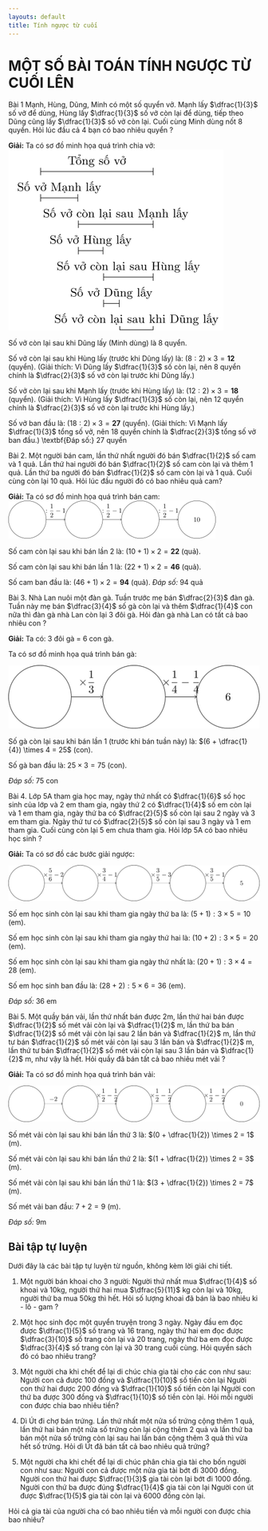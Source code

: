 ```yaml
---
layouts: default
title: Tính ngược từ cuối
---
```

# MỘT SỐ BÀI TOÁN TÍNH NGƯỢC TỪ CUỐI LÊN

Bài 1
Mạnh, Hùng, Dũng, Minh có một số quyển vở. Mạnh lấy $\dfrac{1}{3}$ số vở để dùng, Hùng lấy $\dfrac{1}{3}$ số vở còn lại để dùng, tiếp theo Dũng cũng lấy $\dfrac{1}{3}$ số vở còn lại. Cuối cùng Minh dùng nốt 8 quyển. Hỏi lúc đầu cả 4 bạn có bao nhiêu quyển ?

**Giải:** Ta có sơ đồ minh họa quá trình chia vở:
![Sơ đồ minh họa quá trình chia vở](picture.svg)

Số vở còn lại sau khi Dũng lấy (Minh dùng) là 8 quyển.

Số vở còn lại sau khi Hùng lấy (trước khi Dũng lấy) là: $(8 : 2) \times 3 = \mathbf{12}$ (quyển). (Giải thích: Vì Dũng lấy $\dfrac{1}{3}$ số còn lại, nên 8 quyển chính là $\dfrac{2}{3}$ số vở còn lại trước khi Dũng lấy.)

Số vở còn lại sau khi Mạnh lấy (trước khi Hùng lấy) là: $(12 : 2) \times 3 = \mathbf{18}$ (quyển). (Giải thích: Vì Hùng lấy $\dfrac{1}{3}$ số còn lại, nên 12 quyển chính là $\dfrac{2}{3}$ số vở còn lại trước khi Hùng lấy.)

Số vở ban đầu là: $(18 : 2) \times 3 = \mathbf{27}$ (quyển). (Giải thích: Vì Mạnh lấy $\dfrac{1}{3}$ tổng số vở, nên 18 quyển chính là $\dfrac{2}{3}$ tổng số vở ban đầu.)
\textbf{Đáp số:} 27 quyển

Bài 2. Một người bán cam, lần thứ nhất người đó bán $\dfrac{1}{2}$ số cam và 1 quả. 
Lần thứ hai người đó bán $\dfrac{1}{2}$ số cam còn lại và thêm 1 quả. 
Lần thứ ba người đó bán $\dfrac{1}{2}$ số cam còn lại và 1 quả. 
Cuối cùng còn lại 10 quả. 
Hỏi lúc đầu người đó có bao nhiêu quả cam?

**Giải:** Ta có sơ đồ minh họa quá trình bán cam:
![Sơ đồ minh họa quá trình bán cam](pictureBai2_1.png)

Số cam còn lại sau khi bán lần 2 là: $(10 + 1) \times 2 = \mathbf{22}$ (quả). 


Số cam còn lại sau khi bán lần 1 là: $(22 + 1) \times 2 = \mathbf{46}$ (quả).

Số cam ban đầu là: $(46 + 1) \times 2 = \mathbf{94}$ (quả).
*Đáp số:* 94 quả

Bài 3. Nhà Lan nuôi một đàn gà. Tuần trước mẹ bán $\dfrac{2}{3}$ đàn gà. 
Tuần này mẹ bán $\dfrac{3}{4}$ số gà còn lại và thêm $\dfrac{1}{4}$ con nữa thì đàn gà nhà Lan còn lại 3 đôi gà. 
Hỏi đàn gà nhà Lan có tất cả bao nhiêu con ?

**Giải:** Ta có: 3 đôi gà = 6 con gà. 

Ta có sơ đồ minh họa quá trình bán gà:

![Sơ đồ minh họa quá trình bán gà](pictureBai3.png)

Số gà còn lại sau khi bán lần 1 (trước khi bán tuần này) là: $(6 + \dfrac{1}{4}) \times 4 = 25$ (con). 

Số gà ban đầu là: $25 \times 3 = 75$ (con). 

*Đáp số:* 75 con

Bài 4. Lớp 5A tham gia học may, ngày thứ nhất có $\dfrac{1}{6}$ số học sinh của lớp 
và 2 em tham gia, ngày thứ 2 có $\dfrac{1}{4}$ số em còn lại và 1 em tham gia, 
ngày thứ ba có $\dfrac{2}{5}$ số còn lại sau 2 ngày và 3 em tham gia. 
Ngày thứ tư có $\dfrac{2}{5}$ số còn lại sau 3 ngày và 1 em tham gia. 
Cuối cùng còn lại 5 em chưa tham gia. Hỏi lớp 5A có bao nhiêu học sinh ?

**Giải:** Ta có sơ đồ các bước giải ngược:

![Sơ đồ các bước giải ngược](pictureBai4.png)

Số em học sinh còn lại sau khi tham gia ngày thứ ba là: $(5 + 1) : 3 \times 5 = 10$ (em).

Số em học sinh còn lại sau khi tham gia ngày thứ hai là: $(10 + 2) : 3 \times 5 = 20$ (em).

Số em học sinh còn lại sau khi tham gia ngày thứ nhất là: $(20 + 1) : 3 \times 4 = 28$ (em).

Số em học sinh ban đầu là: $(28 + 2) : 5 \times 6 = 36$ (em).

*Đáp số:* 36 em

Bài 5. Một quầy bán vải, lần thứ nhất bán được 2m, 
lần thứ hai bán được $\dfrac{1}{2}$ số mét vải còn lại và $\dfrac{1}{2}$ m, 
lần thứ ba bán $\dfrac{1}{2}$ số mét vải còn lại sau 2 lần bán và $\dfrac{1}{2}$ m, 
lần thứ tư bán $\dfrac{1}{2}$ số mét vải còn lại sau 3 lần bán và $\dfrac{1}{2}$ m, 
lần thứ tư bán $\dfrac{1}{2}$ số mét vải còn lại sau 3 lần bán và $\dfrac{1}{2}$ m, 
như vậy là hết. Hỏi quầy đã bán tất cả bao nhiêu mét vải ?

**Giải:** Ta có sơ đồ minh họa quá trình bán vải:

![Sơ đồ minh họa quá trình bán vải](pictureBai5.png)



Số mét vải còn lại sau khi bán lần thứ 3 là: $(0 + \dfrac{1}{2}) \times 2 = 1$ (m). 

Số mét vải còn lại sau khi bán lần thứ 2 là: $(1 + \dfrac{1}{2}) \times 2 = 3$ (m).

Số mét vải còn lại sau khi bán lần thứ 1 là: $(3 + \dfrac{1}{2}) \times 2 = 7$ (m).

Số mét vải ban đầu: $7 + 2 = 9$ (m).

*Đáp số:* 9m



## Bài tập tự luyện

Dưới đây là các bài tập tự luyện từ nguồn, không kèm lời giải chi tiết.

1. Một người bán khoai cho 3 người: Người thứ nhất mua $\dfrac{1}{4}$ số khoai và 10kg,
     người thứ hai mua $\dfrac{5}{11}$ kg còn lại và 10kg, người thứ ba mua 50kg thì hết. 
     Hỏi số lượng khoai đã bán là bao nhiêu ki - lô - gam ? 

2. Một học sinh đọc một quyển truyện trong 3 ngày. 
     Ngày đầu em đọc được $\dfrac{1}{5}$ số trang và 16 trang, 
     ngày thứ hai em đọc được $\dfrac{3}{10}$ số trang còn lại và 20 trang, 
     ngày thứ ba em đọc được $\dfrac{3}{4}$ số trang còn lại và 30 trang cuối cùng. 
     Hỏi quyển sách đó có bao nhiêu trang? 
     
3. Một người cha khi chết để lại di chúc chia gia tài cho các con như sau: 
     Người con cả được 100 đồng và $\dfrac{1}{10}$ số tiền còn lại 
     Người con thứ hai được 200 đồng và $\dfrac{1}{10}$ số tiền còn lại 
     Người con thứ ba được 300 đồng và $\dfrac{1}{10}$ số tiền còn lại. 
    Hỏi mỗi người con được chia bao nhiêu tiền?

4. Dì Út đi chợ bán trứng. Lần thứ nhất một nửa số trứng cộng thêm 1 quả, 
lần thứ hai bán một nửa số trứng còn lại cộng thêm 2 quả và lần thứ ba bán một nửa 
số trứng còn lại sau hai lần bán cộng thêm 3 quả thì vừa hết số trứng. 
Hỏi dì Út đã bán tất cả bao nhiêu quả trứng? 

5. Một người cha khi chết để lại di chúc phân chia gia tài cho bốn người con như sau:
    Người con cả được một nửa gia tài bớt đi 3000 đồng.
    Người con thứ hai được $\dfrac{1}{3}$ gia tài còn lại bớt đi 1000 đồng.
    Người con thứ ba được đúng $\dfrac{1}{4}$ gia tài còn lại
    Người con út được $\dfrac{1}{5}$ gia tài còn lại và 6000 đồng còn lại.

Hỏi cả gia tài của người cha có bao nhiêu tiền và mỗi người con được chia bao nhiêu?

